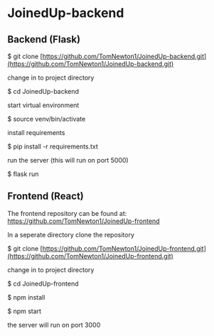 # JoinedUp-backend

## Backend (Flask)

$ git clone [https://github.com/TomNewton1/JoinedUp-backend.git](https://github.com/TomNewton1/JoinedUp-backend.git)

change in to project directory

$ cd JoinedUp-backend

start virtual environment

$ source venv/bin/activate

install requirements

$ pip install -r requirements.txt

run the server (this will run on port 5000)

$ flask run

## Frontend (React)

The frontend repository can be found at: https://github.com/TomNewton1/JoinedUp-frontend

In a seperate directory clone the repository

$ git clone [https://github.com/TomNewton1/JoinedUp-frontend.git](https://github.com/TomNewton1/JoinedUp-frontend.git)

change in to project directory

$ cd JoinedUp-frontend

$ npm install 

$ npm start

the server will run on port 3000
